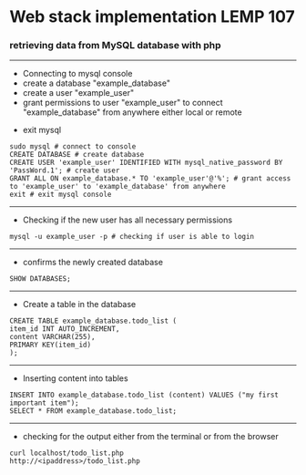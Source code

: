 # Web stack implementation LEMP 107

### retrieving data from MySQL database with php
---


+ Connecting to mysql console
+ create a database "example_database"
+ create a user "example_user"
+ grant permissions to user "example_user" to connect "example_database" from anywhere either local or remote
* exit mysql
```
sudo mysql # connect to console
CREATE DATABASE # create database
CREATE USER 'example_user' IDENTIFIED WITH mysql_native_password BY 'PassWord.1'; # create user
GRANT ALL ON example_database.* TO 'example_user'@'%'; # grant access to 'example_user' to 'example_database' from anywhere
exit # exit mysql console
```
---



* Checking if the new user has all necessary permissions
```
mysql -u example_user -p # checking if user is able to login
```

---




* confirms the newly created database
```
SHOW DATABASES;
```
---





* Create a table in the database
```
CREATE TABLE example_database.todo_list (
item_id INT AUTO_INCREMENT,
content VARCHAR(255),
PRIMARY KEY(item_id)
);
```
---




* Inserting content into tables
```
INSERT INTO example_database.todo_list (content) VALUES ("my first important item");
SELECT * FROM example_database.todo_list;
```
---



+ checking for the output either from the terminal or from the browser
```
curl localhost/todo_list.php
http://<ipaddress>/todo_list.php
```




